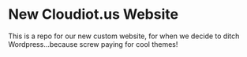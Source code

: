 # New Cloudiot.us Website

This is a repo for our new custom website, for when we decide to ditch Wordpress...because screw paying for cool themes!

